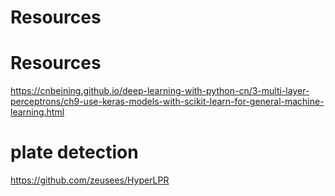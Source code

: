 # Resources
# Resources

https://cnbeining.github.io/deep-learning-with-python-cn/3-multi-layer-perceptrons/ch9-use-keras-models-with-scikit-learn-for-general-machine-learning.html

# plate detection
https://github.com/zeusees/HyperLPR 
